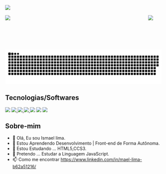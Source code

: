 <p><img width="1500" align-self="center"  src="https://img.freepik.com/vetores-gratis/robos-de-inteligencia-artificial-e-ciborgue-com-simbolo-do-infinito_107791-4668.jpg?t=st=1657079208~exp=1657079808~hmac=454ef5c63aa21b78adadc66516c92ffb1dd64854cf1a3aba63b642165e34f8d2&w=826"></p>


<a href="#">
<img align="left" width="460" src="https://github-readme-stats.vercel.app/api?username=Ismaellima1&count_private=true&theme=tokyonight">
</a>
<!-- (https://github.com/anuraghazra/github-readme-stats) -->


<a href="#">
<img align="center" style="margin-bottom: 5rem;" src="https://github-readme-stats.vercel.app/api/top-langs/?username=Ismaellima1&layout=compact&theme=tokyonight"></a>

![](https://github.com/Ismaellima1/Ismaellima1/raw/output/github-contribution-grid-snake.svg)

## Tecnologias/Softwares

<a href="https://git-scm.com/" target="_blank"><img width="40px" src="https://cdn.jsdelivr.net/gh/devicons/devicon/icons/git/git-original.svg" /></a>
<a href="https://developer.mozilla.org/en-US/docs/Glossary/HTML" target="_blank"><img width="40px" src="https://cdn.jsdelivr.net/gh/devicons/devicon/icons/html5/html5-original.svg" />
</a>
<a href="https://www.w3schools.com/css/css_intro.asp" target="_blank"><img width="40px" src="https://cdn.jsdelivr.net/gh/devicons/devicon/icons/css3/css3-original.svg" />
</a>
<a href="https://developer.mozilla.org/pt-BR/docs/Web/JavaScript/About_JavaScript" target="_blank"><img width="40px" src="https://cdn.jsdelivr.net/gh/devicons/devicon/icons/javascript/javascript-original.svg" />
</a>
<a href="https://4linux.com.br/o-que-e-linux/" target="_blank"><img width="40px" src="https://cdn.jsdelivr.net/gh/devicons/devicon/icons/linux/linux-original.svg" /></a>
<a href="https://pt.wikipedia.org/wiki/Microsoft_Windows" target="_blank"><img width="40px" src="https://cdn.jsdelivr.net/gh/devicons/devicon/icons/windows8/windows8-original.svg" /></a>
<a href="https://www.treinaweb.com.br/blog/vs-code-o-que-e-e-por-que-voce-deve-usar#:~:text=O%20Visual%20Studio%20Code%20(VS,com%20HTML%2C%20CSS%20e%20JavaScript." target="_blank"><img width="40px" src="https://cdn.jsdelivr.net/gh/devicons/devicon/icons/vscode/vscode-original.svg" />
</a>




## Sobre-mim
- 👋 Olá, Eu sou Ismael lima.
- 👀 Estou Aprendendo Desenvolvimento | Front-end de Forma Autônoma.
- 🌱 Estou Estudando ... HTML5,CCS3.
- 💞️ Pretendo ... Estudar a Linguagem JavaScript.
- 📫 Como me encontrar https://www.linkedin.com/in/mael-lima-b62a51216/</p>

<!---
Ismaellima1/Ismaellima1 is a ✨ special ✨ repository because its `README.md` (this file) appears on your GitHub profile.
You can click the Preview link to take a look at your changes.
--->
